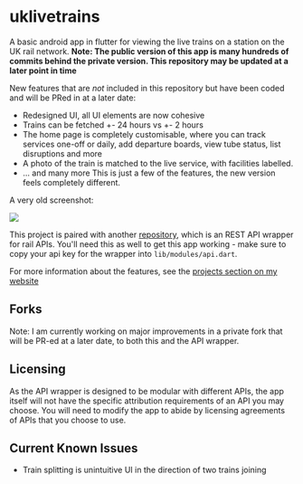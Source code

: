 # uklivetrains

A basic android app in flutter for viewing the live trains on a station on the UK rail network. **Note: The public version of this app is many hundreds of commits behind the private version. This repository may be updated at a later point in time**

New features that are _not_ included in this repository but have been coded and will be PRed in at a later date:
- Redesigned UI, all UI elements are now cohesive
- Trains can be fetched +- 24 hours vs +- 2 hours
- The home page is completely customisable, where you can track services one-off or daily, add departure boards, view tube status, list disruptions and more
- A photo of the train is matched to the live service, with facilities labelled.
- ... and many more
This is just a few of the features, the new version feels completely different.

A very old screenshot:

![](https://infinitydev.org.uk/demos/uklivetrainsapp1.png)

This project is paired with another [repository](https://github.com/infinitelyjames/LiveTrainsAPI_Public), which is an REST API wrapper for rail APIs. You'll need this as well to get this app working - make sure to copy your api key for the wrapper into `lib/modules/api.dart`.

For more information about the features, see the [projects section on my website](https://infinitydev.org.uk/)

## Forks

Note: I am currently working on major improvements in a private fork that will be PR-ed at a later date, to both this and the API wrapper.

## Licensing

As the API wrapper is designed to be modular with different APIs, the app itself will not have the specific attribution requirements of an API you may choose. You will need to modify the app to abide by licensing agreements of APIs that you choose to use. 


## Current Known Issues

- Train splitting is unintuitive UI in the direction of two trains joining
